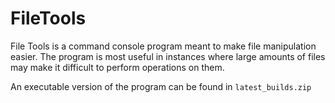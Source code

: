 # FileTools

File Tools is a command console program meant to make file manipulation easier.
The program is most useful in instances where large amounts of files may make it
difficult to perform operations on them.

An executable version of the program can be found in `latest_builds.zip`